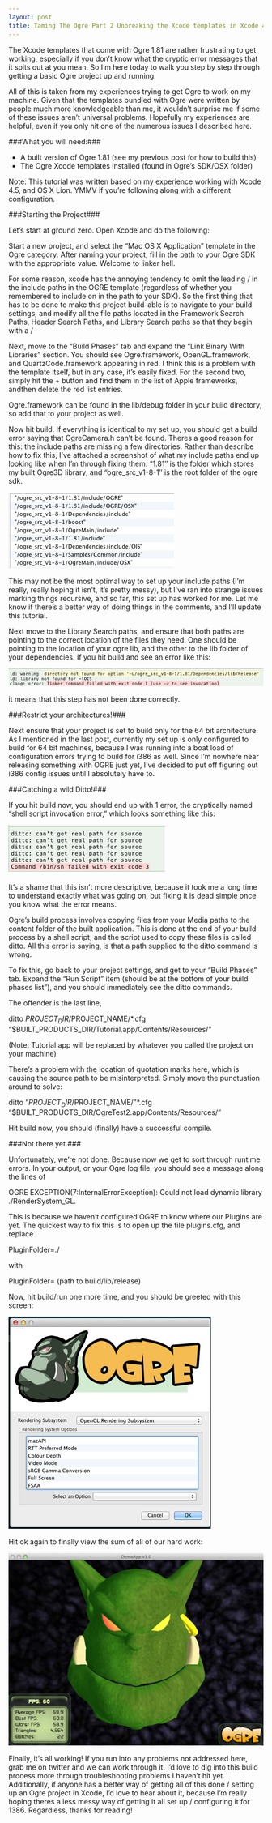 ```yaml
---
layout: post
title: Taming The Ogre Part 2 Unbreaking the Xcode templates in Xcode 4.5
---
```


The Xcode templates that come with Ogre 1.81 are rather frustrating to get working, especially if you don’t know what the cryptic error messages that it spits out at you mean. So I’m here today to walk you step by step through getting a basic Ogre project up and running.

All of this is taken from my experiences trying to get Ogre to work on my machine. Given that the templates bundled with Ogre were written by people much more knowledgeable than me, it wouldn’t surprise me if some of these issues aren’t universal problems. Hopefully my experiences are helpful, even if you only hit one of the numerous issues I described here.


###What you will need:###

* A built version of Ogre 1.81 (see my previous post for how to build this)
* The Ogre Xcode templates installed (found in Ogre’s SDK/OSX folder)

Note: This tutorial was written based on my experience working with Xcode 4.5, and OS X Lion. YMMV if you’re following along with a different configuration.

###Starting the Project###

Let’s start at ground zero. Open Xcode and do the following:

Start a new project, and select the “Mac OS X Application” template in the Ogre category.
After naming your project, fill in the path to your Ogre SDK with the appropriate value.
Welcome to linker hell. 

For some reason, xcode has the annoying tendency to omit the leading / in the include paths in the OGRE template (regardless of whether you remembered to include on in the path to your SDK). So the first thing that has to be done to make this project build-able is to navigate to your build settings, and modify all the file paths located in the Framework Search Paths, Header Search Paths, and Library Search paths so that they begin with a /

Next, move to the “Build Phases” tab and expand the “Link Binary With Libraries” section. You should see Ogre.framework, OpenGL.framework, and QuartzCode.framework appearing in red. I think this is a problem with the template itself, but in any case, it’s easily fixed. For the second two, simply hit the + button and find them in the list of Apple frameworks, andthen delete the red list entries.

Ogre.framework can be found in the lib/debug folder in your build directory, so add that to your project as well.

Now hit build. If everything is identical to my set up, you should get a build error saying that OgreCamera.h can’t be found. Theres a good reason for this: the include paths are missing a few directories. Rather than describe how to fix this, I’ve attached a screenshot of what my include paths end up looking like when I’m through fixing them. “1.81″ is the folder which stores my built Ogre3D library, and “ogre_src_v1-8-1″ is the root folder of the ogre sdk.

![Include Paths](/images/post_images/taming-the-ogre2/include_paths.png)

This may not be the most optimal way to set up your include paths (I’m really, really hoping it isn’t, it’s pretty messy), but I’ve ran into strange issues marking things recursive, and so far, this set up has worked for me. Let me know if there’s a better way of doing things in the comments, and I’ll update this tutorial.

Next move to the Library Search paths, and ensure that both paths are pointing to the correct location of the files they need. One should be pointing to the location of your ogre lib, and the other to the lib folder of your dependencies. If you hit build and see an error like this:

![Error Message](/images/post_images/taming-the-ogre2/lOIS_error.png)

it means that this step has not been done correctly.

###Restrict your architectures!###

Next ensure that your project is set to build only for the 64 bit architecture. As I mentioned in the last post, currently my set up is only configured to build for 64 bit machines, because I was running into a boat load of configuration errors trying to build for i386 as well. Since I’m nowhere near releasing something with OGRE just yet, I’ve decided to put off figuring out i386 config issues until I absolutely have to.

###Catching a wild Ditto!###

If you hit build now, you should end up with 1 error, the cryptically named “shell script invocation error,” which looks something like this:

![Ditto Error](/images/post_images/taming-the-ogre2/ditto_error.png)


It’s a shame that this isn’t more descriptive, because it took me a long time to understand exactly what was going on, but fixing it is dead simple once you know what the error means.

Ogre’s build process involves copying files from your Media paths to the content folder of the built application. This is done at the end of your build process by a shell script, and the script used to copy these files is called ditto. All this error is saying, is that a path supplied to the ditto command is wrong.

To fix this, go back to your project settings, and get to your “Build Phases” tab. Expand the “Run Script” item (should be at the bottom of your build phases list”), and you should immediately see the ditto commands.

The offender is the last line,

ditto $PROJECT_DIR/$PROJECT_NAME/*.cfg “$BUILT_PRODUCTS_DIR/Tutorial.app/Contents/Resources/”

(Note: Tutorial.app will be replaced by whatever you called the project on your machine)

There’s a problem with the location of quotation marks here, which is causing the source path to be misinterpreted. Simply move the punctuation around to solve:

ditto “$PROJECT_DIR/$PROJECT_NAME/”*.cfg “$BUILT_PRODUCTS_DIR/OgreTest2.app/Contents/Resources/”

Hit build now, you should (finally) have a successful compile.

###Not there yet.###

Unfortunately, we’re not done. Because now we get to sort through runtime errors. In your output, or your Ogre log file, you should see a message along the lines of

OGRE EXCEPTION(7:InternalErrorException): Could not load dynamic library ./RenderSystem_GL.

This is because we haven’t configured OGRE to know where our Plugins are yet. The quickest way to fix this is to open up the file plugins.cfg, and replace

PluginFolder=./

with

PluginFolder= (path to build/lib/release)

 

Now, hit build/run one more time, and you should be greeted with this screen:

![Config Screen](/images/post_images/taming-the-ogre2/config_screen.png)


Hit ok again to finally view the sum of all of our hard work:


![Config Screen](/images/post_images/taming-the-ogre2/ogrehead.png)


Finally, it’s all working! If you run into any problems not addressed here, grab me on twitter and we can work through it. I’d love to dig into this build process more through troubleshooting problems I haven’t hit yet. Additionally, if anyone has a better way of getting all of this done / setting up an Ogre project in Xcode, I’d love to hear about it, because I’m really hoping theres a less messy way of getting it all set up / configuring it for 1386. Regardless, thanks for reading!